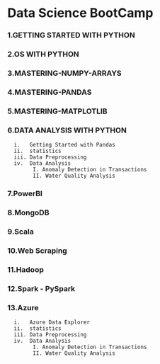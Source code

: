 
# Data Science BootCamp


### 1.GETTING STARTED WITH PYTHON
### 2.OS WITH PYTHON
### 3.MASTERING-NUMPY-ARRAYS
### 4.MASTERING-PANDAS
### 5.MASTERING-MATPLOTLIB
### 6.DATA ANALYSIS WITH PYTHON
      i.   Getting Started with Pandas
      ii.  statistics
      iii. Data Preprocessing
      iv.  Data Analysis
            I. Anomaly Detection in Transactions
            II. Water Quality Analysis
### 7.PowerBI
### 8.MongoDB
### 9.Scala
### 10.Web Scraping
### 11.Hadoop
### 12.Spark - PySpark
### 13.Azure
      i.   Azure Data Explorer
      ii.  statistics
      iii. Data Preprocessing
      iv.  Data Analysis
            I. Anomaly Detection in Transactions
            II. Water Quality Analysis
      



